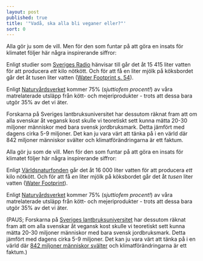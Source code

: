 ```yaml
---
layout: post
published: true
title: '"Vadå, ska alla bli veganer eller?"'
sort: 0
---
```


Alla gör ju som de vill. Men för den som funtar på att göra en insats för klimatet följer här några inspirerande siffror:

Enligt studier som [Sveriges Radio](http://sverigesradio.se/sida/gruppsida.aspx?programid=3737&grupp=10544&artikel=6351387 "SR - Så mycket vatten går åt till dina livsmedel") hänvisar till går det åt 15 415 liter vatten för att producera _ett_ kilo nötkött. Och för att få en liter mjölk på köksbordet går det åt tusen liter vatten ([Water Footprint s. 54](http://waterfootprint.org/media/downloads/Hoekstra-2008-WaterfootprintFood.pdf "The Water Footprint of food")).

Enligt [Naturvårdsverket](http://www.naturvardsverket.se/Om-Naturvardsverket/Publikationer/ISBN/6600/978-91-620-6653-6/  "Rapport - Hållbara konsumtionsmönster (s 7)") kommer 75% (_sjuttiofem procent!_) av våra matrelaterade utsläpp från kött- och mejeriprodukter - trots att dessa bara utgör 35% av det vi äter.

Forskarna på Sveriges lantbruksuniversitet har dessutom räknat fram att om alla svenskar åt vegansk kost skulle vi teoretiskt sett kunna mätta 20-30 miljoner människor med bara svensk jordbruksmark. Detta jämfört med dagens cirka 5-9 miljoner. Det kan ju vara värt att tänka på i en värld där 842 miljoner människor svälter och klimatförändringarna är ett faktum.





Alla gör ju som de vill. Men för den som funtar på att göra en insats för klimatet följer här några inspirerande siffror: 

Enligt [Världsnaturfonden](http://www.wwf.se/vrt-arbete/klimat/min-vardag/artikelarkiv/1517751-min-vardag-glm-snabba-duschar-spara-vatten-p-riktigt) går det åt 16 000 liter vatten för att producera _ett_ kilo nötkött. Och för att få _en_ liter mjölk på köksbordet går det åt _tusen_ liter vatten ([Water Footprint](http://waterfootprint.org/media/downloads/Hoekstra-2008-WaterfootprintFood.pdf)).

Enligt [Naturvårdsverket](http://www.naturvardsverket.se/Documents/publikationer6400/978-91-620-6456-3.pdf "Hållbara konsumtionsmönster") kommer 75% (_sjuttiofem procent!_) av våra matrelaterade utsläpp från kött- och mejeriprodukter - trots att dessa bara utgör 35% av det vi äter.

(PAUS; Forskarna på [Sveriges lantbruksuniversitet](http://www.slu.se/Global/externwebben/nl-fak/vaxtproduktionsekologi/Ekhaga%20Dok/Poster_5_Din_matyta.pdf) har dessutom räknat fram att om alla svenskar åt vegansk kost skulle vi teoretiskt sett kunna mätta 20-30 miljoner människor med bara svensk jordbruksmark. Detta jämfört med dagens cirka 5-9 miljoner. Det kan ju vara värt att tänka på i en värld där [842 miljoner människor svälter](http://sv.wfp.org/hunger/frågor-om-hunger) och klimatförändringarna är ett faktum.)
